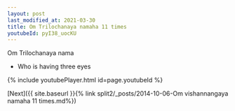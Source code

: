 ```yaml
---
layout: post
last_modified_at: 2021-03-30
title: Om Trilochanaya namaha 11 times
youtubeId: pyI38_uocKU
---
```

 
 
Om Trilochanaya nama 
 
 -  Who is having three eyes 
 
  
 
  
 
 
 
 
 
 


{% include youtubePlayer.html id=page.youtubeId %}
 
[Next]({{ site.baseurl }}{% link  split2/_posts/2014-10-06-Om vishannangaya namaha 11 times.md%})
 
